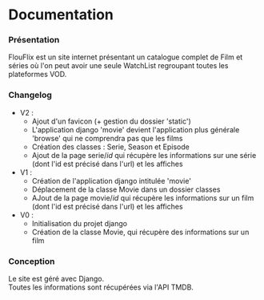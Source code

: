 # Documentation

### Présentation

FlouFlix est un site internet présentant un catalogue complet de Film et séries où l'on peut avoir une seule WatchList regroupant toutes les plateformes VOD.


### Changelog

- V2 :
  * Ajout d'un favicon (+ gestion du dossier 'static')
  * L'application django 'movie' devient l'application plus générale 'browse' qui ne comprendra pas que les films
  * Création des classes : Serie, Season et Episode
  * Ajout de la page serie/$id$ qui récupère les informations sur une série (dont l'id est précisé dans l'url) et les affiches
- V1 :
  * Création de l'application django intitulée 'movie'
  * Déplacement de la classe Movie dans un dossier classes
  * AJout de la page movie/$id$ qui récupère les informations sur un film (dont l'id est précisé dans l'url) et les affiches
- V0 :
  * Initialisation du projet django
  * Création de la classe Movie, qui récupère des informations sur un film


### Conception

Le site est géré avec Django.
<br>
Toutes les informations sont récupérées via l'API TMDB.
